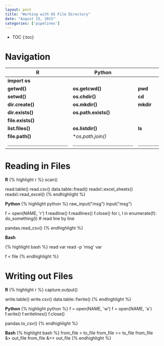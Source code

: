 ```yaml
---
layout: post
title: "Working with OS File Directory"
date: "August 15, 2015"
categories: ['pipelines']
---
```


* TOC
{:toc}

# Navigation

R | Python | Bash
--------|--------|--------
| **import os** | 
**getwd()** | **os.getcwd()** | **pwd**
**setwd()** | **os.chdir()** | **cd**
**dir.create()** | **os.mkdir()** | **mkdir** 
**dir.exists()** | **os.path.exists()** | 
**file.exists()** | |
**list.files()** | **os.listdir()** | **ls**
**file.path()** | **os.path.join()* |
..............................................|..............................................|..............................................

# Reading in Files

**R**
{% highlight r %}
scan()

read.table()
read.csv()
data.table::fread()
readxl::excel_sheets()
readxl::read_excel()
{% endhighlight %}

**Python**
{% highlight python %}
raw_input("msg")
input("msg")

f = open(NAME, 'r')
f.readline()
f.readlines()
f.close()
for i, l in enumerate(f):
  do_something(l) # read line by line

pandas.read_csv()
{% endhighlight %}

**Bash**

{% highlight bash %}
read var
read -p 'msg' var

f < file
{% endhighlight %}

# Writing out Files

**R**
{% highlight r %}
capture.output()

write.table()
write.csv()
data.table::fwrite()
{% endhighlight %}

**Python**
{% highlight python %}
f = open(NAME, 'w')
f = open(NAME, 'a')
f.write()
f.writelines()
f.close()

pandas.to_csv()
{% endhighlight %}

**Bash**
{% highlight bash %}
from_file > to_file
from_file >> to_file
from_file &> out_file
from_file &>> out_file
{% endhighlight %}

